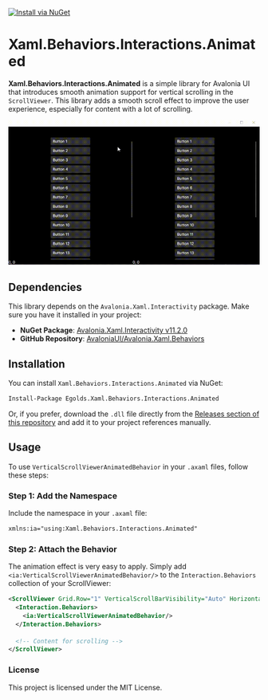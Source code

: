 [![Install via NuGet](https://img.shields.io/badge/Install-via%20NuGet-blue)](https://www.nuget.org/packages/Egolds.Xaml.Behaviors.Interactions.Animated)

# Xaml.Behaviors.Interactions.Animated

**Xaml.Behaviors.Interactions.Animated** is a simple library for Avalonia UI that introduces smooth animation support for vertical scrolling in the `ScrollViewer`. This library adds a smooth scroll effect to improve the user experience, especially for content with a lot of scrolling.

![Demo Animation](docs/preview.gif)

## Dependencies

This library depends on the `Avalonia.Xaml.Interactivity` package. Make sure you have it installed in your project:

- **NuGet Package**: [Avalonia.Xaml.Interactivity v11.2.0](https://www.nuget.org/packages/Avalonia.Xaml.Interactivity/11.2.0?_src=template)
- **GitHub Repository**: [AvaloniaUI/Avalonia.Xaml.Behaviors](https://github.com/wieslawsoltes/Avalonia.Xaml.Behaviors)

## Installation

You can install `Xaml.Behaviors.Interactions.Animated` via NuGet:

```bash
Install-Package Egolds.Xaml.Behaviors.Interactions.Animated
```

Or, if you prefer, download the `.dll` file directly from the [Releases section of this repository](https://github.com/Egolds/Xaml.Behaviors.Interactions.Animated/releases) and add it to your project references manually.

## Usage

To use `VerticalScrollViewerAnimatedBehavior` in your `.axaml` files, follow these steps:

### Step 1: Add the Namespace

Include the namespace in your `.axaml` file:

```xml
xmlns:ia="using:Xaml.Behaviors.Interactions.Animated"
```

### Step 2: Attach the Behavior

The animation effect is very easy to apply. Simply add `<ia:VerticalScrollViewerAnimatedBehavior/>` to the `Interaction.Behaviors` collection of your ScrollViewer:

```xml
<ScrollViewer Grid.Row="1" VerticalScrollBarVisibility="Auto" HorizontalScrollBarVisibility="Hidden">
  <Interaction.Behaviors>
    <ia:VerticalScrollViewerAnimatedBehavior/>
  </Interaction.Behaviors>

  <!-- Content for scrolling -->
</ScrollViewer>
```

### License

This project is licensed under the MIT License.
